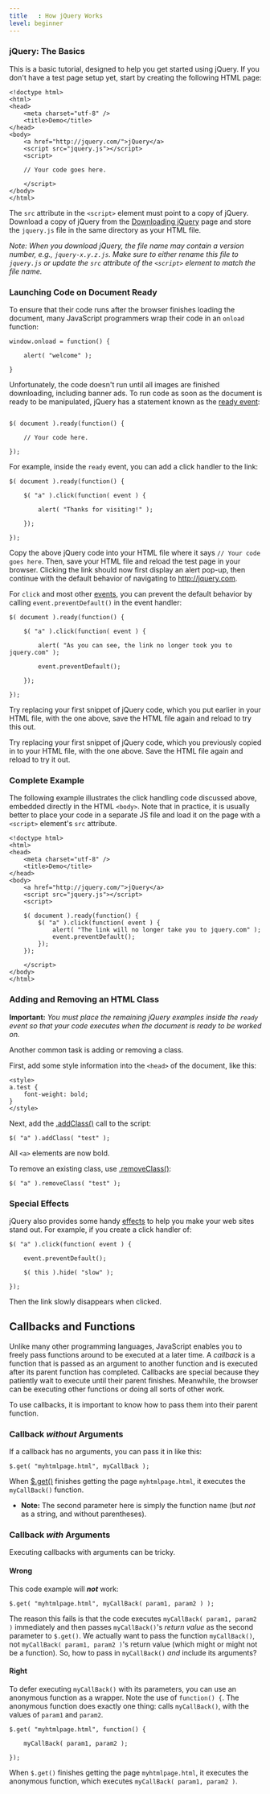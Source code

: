 ```yaml
---
title   : How jQuery Works
level: beginner
---
```


### jQuery: The Basics

This is a basic tutorial, designed to help you get started using jQuery. If you don't have a test page setup yet, start by creating the following HTML page:

```
<!doctype html>
<html>
<head>
	<meta charset="utf-8" />
	<title>Demo</title>
</head>
<body>
	<a href="http://jquery.com/">jQuery</a>
	<script src="jquery.js"></script>
	<script>

	// Your code goes here.

	</script>
</body>
</html>
```

The `src` attribute in the `<script>` element must point to a copy of jQuery. Download a copy of jQuery from the [Downloading jQuery](http://jquery.com/download/) page and store the `jquery.js` file in the same directory as your HTML file.

*Note: When you download jQuery, the file name may contain a version number, e.g., `jquery-x.y.z.js`. Make sure to either rename this file to `jquery.js` or update the `src` attribute of the `<script>` element to match the file name.*

### Launching Code on Document Ready

To ensure that their code runs after the browser finishes loading the document, many JavaScript programmers wrap their code in an `onload` function:

```
window.onload = function() {

	alert( "welcome" );

}
```

Unfortunately, the code doesn't run until all images are finished downloading, including banner ads. To run code as soon as the document is ready to be manipulated, jQuery has a statement known as the [ready event](http://api.jquery.com/ready/):

```

$( document ).ready(function() {

	// Your code here.

});
```

For example, inside the `ready` event, you can add a click handler to the link:

```
$( document ).ready(function() {

	$( "a" ).click(function( event ) {

		alert( "Thanks for visiting!" );

	});

});
```

Copy the above jQuery code into your HTML file where it says `// Your code goes here`. Then, save your HTML file and reload the test page in your browser. Clicking the link should now first display an alert pop-up, then continue with the default behavior of navigating to http://jquery.com.

For `click` and most other [events](http://api.jquery.com/category/events/), you can prevent the default behavior by calling `event.preventDefault()` in the event handler:

```
$( document ).ready(function() {

	$( "a" ).click(function( event ) {

		alert( "As you can see, the link no longer took you to jquery.com" );

		event.preventDefault();

	});

});
```
Try replacing your first snippet of jQuery code, which you put earlier in your HTML file, with the one above, save the HTML file again and reload to try this out.

Try replacing your first snippet of jQuery code, which you previously copied in to your HTML file, with the one above. Save the HTML file again and reload to try it out.

### Complete Example

The following example illustrates the click handling code discussed above, embedded directly in the HTML `<body>`. Note that in practice, it is usually better to place your code in a separate JS file and load it on the page with a `<script>` element's `src` attribute.

```
<!doctype html>
<html>
<head>
	<meta charset="utf-8" />
	<title>Demo</title>
</head>
<body>
	<a href="http://jquery.com/">jQuery</a>
	<script src="jquery.js"></script>
	<script>

	$( document ).ready(function() {
		$( "a" ).click(function( event ) {
			alert( "The link will no longer take you to jquery.com" );
			event.preventDefault();
		});
	});

	</script>
</body>
</html>
```

### Adding and Removing an HTML Class

**Important:** *You must place the remaining jQuery examples inside the `ready` event so that your code executes when the document is ready to be worked on.*

Another common task is adding or removing a class.

First, add some style information into the `<head>` of the document, like this:

```
<style>
a.test {
	font-weight: bold;
}
</style>
```

Next, add the [.addClass()](http://api.jquery.com/addClass/) call to the script:

```
$( "a" ).addClass( "test" );
```

All `<a>` elements are now bold.

To remove an existing class, use [.removeClass()](http://api.jquery.com/removeClass/):

```
$( "a" ).removeClass( "test" );
```

### Special Effects

jQuery also provides some handy [effects](http://api.jquery.com/category/effects/) to help you make your web sites stand out. For example, if you create a click handler of:

```
$( "a" ).click(function( event ) {

	event.preventDefault();

	$( this ).hide( "slow" );

});
```

Then the link slowly disappears when clicked.

## Callbacks and Functions

Unlike many other programming languages, JavaScript enables you to freely pass functions around to be executed at a later time. A *callback* is a function that is passed as an argument to another function and is executed after its parent function has completed. Callbacks are special because they patiently wait to execute until their parent finishes. Meanwhile, the browser can be executing other functions or doing all sorts of other work.

To use callbacks, it is important to know how to pass them into their parent function.

### Callback *without* Arguments

If a callback has no arguments, you can pass it in like this:

```
$.get( "myhtmlpage.html", myCallBack );
```

When [$.get()](http://api.jquery.com/jQuery.get/) finishes getting the page `myhtmlpage.html`, it executes the `myCallBack()` function.

* **Note:** The second parameter here is simply the function name (but *not* as a string, and without parentheses).

### Callback *with* Arguments

Executing callbacks with arguments can be tricky.

#### Wrong
This code example will ***not*** work:

```
$.get( "myhtmlpage.html", myCallBack( param1, param2 ) );
```

The reason this fails is that the code executes `myCallBack( param1, param2 )` immediately and then passes `myCallBack()`'s *return value* as the second parameter to `$.get()`. We actually want to pass the function `myCallBack()`, not `myCallBack( param1, param2 )`'s return value (which might or might not be a function). So, how to pass in `myCallBack()` *and* include its arguments?

#### Right

To defer executing `myCallBack()` with its parameters, you can use an anonymous function as a wrapper. Note the use of `function() {`. The anonymous function does exactly one thing: calls `myCallBack()`, with the values of `param1` and `param2`.

```
$.get( "myhtmlpage.html", function() {

	myCallBack( param1, param2 );

});
```

When `$.get()` finishes getting the page `myhtmlpage.html`, it executes the anonymous function, which executes `myCallBack( param1, param2 )`.
